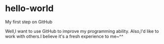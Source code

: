# hello-world
My first step on GitHub 

Well,I want to use GitHub to improve my programming ability.
Also,I'd like to work with others.I believe it's a fresh experience to me~^^
